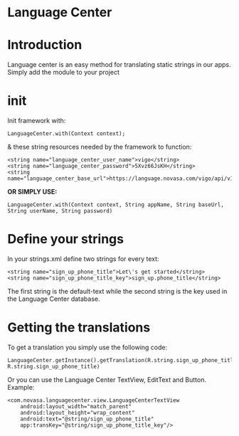 # Language Center

<h1>Introduction</h1>
Language center is an easy method for translating static strings in our apps.<br>
Simply add the module to your project


<h1>init</h1> 
Init framework with:

    LanguageCenter.with(Context context);

& these string resources needed by the framework to function:

    <string name="language_center_user_name">vigo</string>
    <string name="language_center_password">5Xvz66JsKH</string>
    <string name="language_center_base_url">https://language.novasa.com/vigo/api/v1/</string>

<b>OR SIMPLY USE:</b>

    LanguageCenter.with(Context context, String appName, String baseUrl, String userName, String password)
    
    

<h1>Define your strings</h1>
In your strings.xml define two strings for every text:

    <string name="sign_up_phone_title">Let\'s get started</string>
    <string name="sign_up_phone_title_key">sign_up.phone_title</string>

The first string is the default-text while the second string is the key used in the Language Center database.

<h1>Getting the translations</h1>
To get a translation you simply use the following code:

    LanguageCenter.getInstance().getTranslation(R.string.sign_up_phone_title_key, R.string.sign_up_phone_title)

Or you can use the Language Center TextView, EditText and Button.<br>
Example:

    <com.novasa.languagecenter.view.LanguageCenterTextView
        android:layout_width="match_parent"
        android:layout_height="wrap_content"
        android:text="@string/sign_up_phone_title"
        app:transKey="@string/sign_up_phone_title_key"/>




